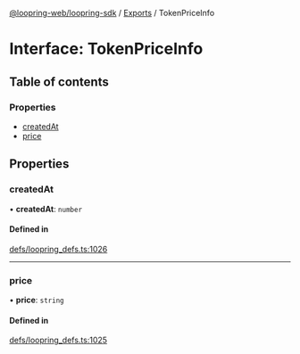 [@loopring-web/loopring-sdk](../README.md) / [Exports](../modules.md) / TokenPriceInfo

# Interface: TokenPriceInfo

## Table of contents

### Properties

- [createdAt](TokenPriceInfo.md#createdat)
- [price](TokenPriceInfo.md#price)

## Properties

### createdAt

• **createdAt**: `number`

#### Defined in

[defs/loopring_defs.ts:1026](https://github.com/Loopring/loopring_sdk/blob/1d20f38/src/defs/loopring_defs.ts#L1026)

___

### price

• **price**: `string`

#### Defined in

[defs/loopring_defs.ts:1025](https://github.com/Loopring/loopring_sdk/blob/1d20f38/src/defs/loopring_defs.ts#L1025)
